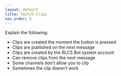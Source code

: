 ```yaml
---
layout: default
title: Twitch Clips
nav_order: 5
---
```


Explain the following:

- Clips are created the moment the button is pressed
- Clips are published on the next message
- Clips are created by the RLCS Bot system account
- Can remove clips from the next message
- Some channels don't allow you to clip
- Sometimes the clip doesn't work